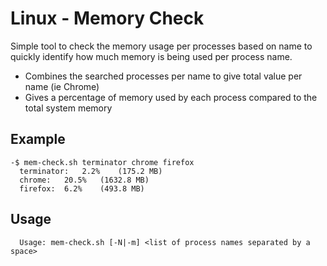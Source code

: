 # Linux - Memory Check
Simple tool to check the memory usage per processes based on name to quickly identify how much memory is being used per process name. 
 - Combines the searched processes per name to give total value per name (ie Chrome)
 - Gives a percentage of memory used by each process compared to the total system memory

## Example
```
-$ mem-check.sh terminator chrome firefox
  terminator:	2.2%	(175.2 MB)
  chrome:	20.5%	(1632.8 MB)
  firefox:	6.2%	(493.8 MB)
```

## Usage
```
  Usage: mem-check.sh [-N|-m] <list of process names separated by a space>
```
